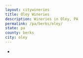 ```yaml
---
layout: citywineries
title: Oley Wineries
description: Wineries in Oley, PA
permalink: /pa/berks/oley/
state: pa
county: berks
city: oley
---
```

-
